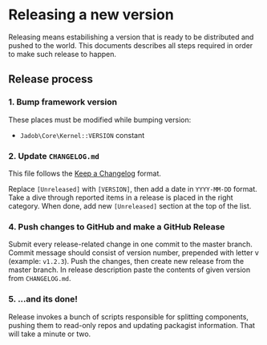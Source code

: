 # Releasing a new version

Releasing means estabilishing a version that is ready to be distributed and pushed to the world. This documents describes
all steps required in order to make such release to happen.

## Release process

### 1. Bump framework version

These places must be modified while bumping version:
- `Jadob\Core\Kernel::VERSION` constant

### 2. Update `CHANGELOG.md`

This file follows the [Keep a Changelog](https://keepachangelog.com/en/1.0.0/) format.

Replace `[Unreleased]` with `[VERSION]`, then add a date in `YYYY-MM-DD` format. Take a dive through reported items in a release
is placed in the right category. When done, add new `[Unreleased]` section at the top of the list.

### 4. Push changes to GitHub and make a GitHub Release

Submit every release-related change in one commit to the master branch. Commit message should consist of version number, prepended with letter v
(example: `v1.2.3`). Push the changes, then create new release from the master branch.
In release description paste the contents of given version from `CHANGELOG.md`.

### 5. ...and its done!

Release invokes a bunch of scripts responsible for splitting components, pushing them to read-only
repos and updating packagist information. That will take a minute or two.